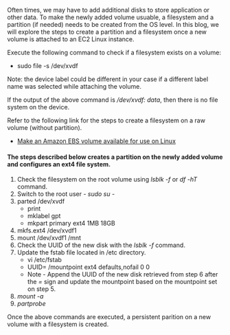 Often times, we may have to add additional disks to store application or other data. To make the newly added volume usuable, a filesystem and a partition (if needed) needs to be created from the OS level. In this blog, we will explore the steps to create a partition and a filesystem once a new volume is attached to an EC2 Linux instance.

Execute the following command to check if a filesystem exists on a volume:

* sudo file -s /dev/xvdf

Note: the device label could be different in your case if a different label name was selected while attaching the volume.

If the output of the above command is */dev/xvdf: data*, then there is no file system on the device.

Refer to the following link for the steps to create a filesystem on a raw volume (without partition).

* [Make an Amazon EBS volume available for use on Linux](https://docs.aws.amazon.com/AWSEC2/latest/UserGuide/ebs-using-volumes.html)

#### The steps described below creates a partition on the newly added volume and configures an ext4 file system.

1. Check the filesystem on the root volume using *lsblk -f* or *df -hT* command.
2. Switch to the root user - *sudo su -*
3. parted /dev/xvdf
	* print
	* mklabel gpt
	* mkpart primary ext4 1MB 18GB
4. mkfs.ext4 /dev/xvdf1
5. mount /dev/xvdf1 /mnt
6. Check the UUID of the new disk with the *lsblk -f* command.
7. Update the fstab file located in /etc directory.
	* vi /etc/fstab
	* UUID= /mountpoint			  ext4	  defaults,nofail 0 0
	* Note - Append the UUID of the new disk retrieved from step 6 after the *=* sign and update the mountpoint based on the mountpoint set on step 5.
8. *mount -a*
9. *partprobe*

Once the above commands are executed, a persistent parition on a new volume with a filesystem is created.

